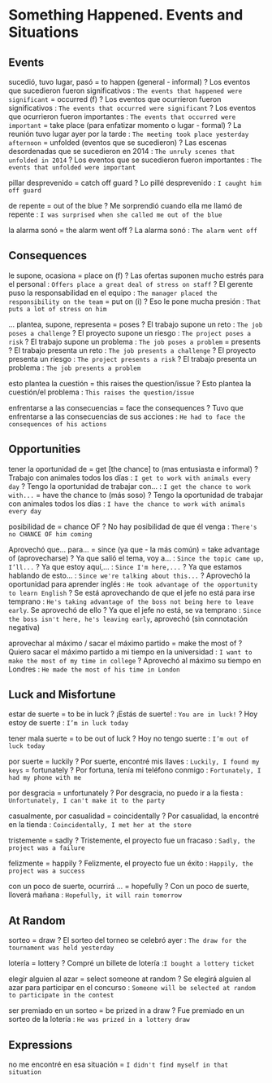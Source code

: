 # Something Happened. Events and Situations


## Events

sucedió, tuvo lugar, pasó
    = to happen (general - informal)
    ? Los eventos que sucedieron fueron significativos : `The events that happened were significant`
    = occurred (f)
    ? Los eventos que ocurrieron fueron significativos : `The events that occurred were significant`
    ? Los eventos que ocurrieron fueron importantes : `The events that occurred were important`
    = take place (para enfatizar momento o lugar - formal)
    ? La reunión tuvo lugar ayer por la tarde : `The meeting took place yesterday afternoon`
    = unfolded (eventos que se sucedieron)
    ? Las escenas desordenadas que se sucedieron en 2014 : `The unruly scenes that unfolded in 2014`
    ? Los eventos que se sucedieron fueron importantes : `The events that unfolded were important`

pillar desprevenido
    = catch off guard
    ? Lo pillé desprevenido : `I caught him off guard`

de repente = out of the blue
    ? Me sorprendió cuando ella me llamó de repente : `I was surprised when she called me out of the blue`

la alarma sonó
    = the alarm went off
    ? La alarma sonó : `The alarm went off`

## Consequences

le supone, ocasiona
    = place on (f)
    ? Las ofertas suponen mucho estrés para el personal : `Offers place a great deal of stress on staff`
    ? El gerente puso la responsabilidad en el equipo : `The manager placed the responsibility on the team`
    = put on (i)
    ? Eso le pone mucha presión : `That puts a lot of stress on him`

... plantea, supone, representa
    = poses
    ? El trabajo supone un reto : `The job poses a challenge`
    ? El proyecto supone un riesgo : `The project poses a risk`
    ? El trabajo supone un problema : `The job poses a problem`
    = presents
    ? El trabajo presenta un reto : `The job presents a challenge`
    ? El proyecto presenta un riesgo : `The project presents a risk`
    ? El trabajo presenta un problema : `The job presents a problem`

esto plantea la cuestión
    = this raises the question/issue
    ? Esto plantea la cuestión/el problema : `This raises the question/issue`

enfrentarse a las consecuencias = face the consequences
    ? Tuvo que enfrentarse a las consecuencias de sus acciones : `He had to face the consequences of his actions`

## Opportunities

tener la oportunidad de
    = get [the chance] to (mas entusiasta e informal)
    ? Trabajo con animales todos los días : `I get to work with animals every day`
    ? Tengo la oportunidad de trabajar con... : `I get the chance to work with...`
    = have the chance to (más soso)
    ? Tengo la oportunidad de trabajar con animales todos los días : `I have the chance to work with animals every day`

posibilidad de
    = chance OF
    ? No hay posibilidad de que él venga : `There's no CHANCE OF him coming`

Aprovechó que... para...
    = since (ya que - la más común)
    = take advantage of <sthing> (aprovecharse)
    ? Ya que salió el tema, voy a... : `Since the topic came up, I’ll...`
    ? Ya que estoy aquí,... : `Since I'm here,...`
    ? Ya que estamos hablando de esto... : `Since we're talking about this...`
    ? Aprovechó la oportunidad para aprender inglés : `He took advantage of the opportunity to learn English`
    ? Se está aprovechando de que el jefe no está para irse temprano : `He's taking advantage of the boss not being here to leave early`. Se aprovechó de ello
    ? Ya que el jefe no está, se va temprano : `Since the boss isn't here, he's leaving early`, aprovechó (sin connotación negativa)

aprovechar al máximo / sacar el máximo partido = make the most of
    ? Quiero sacar el máximo partido a mi tiempo en la universidad : `I want to make the most of my time in college`
    ? Aprovechó al máximo su tiempo en Londres : `He made the most of his time in London`


## Luck and Misfortune

estar de suerte = to be in luck
    ? ¡Estás de suerte! : `You are in luck!`
    ? Hoy estoy de suerte : `I’m in luck today`

tener mala suerte = to be out of luck
    ? Hoy no tengo suerte : `I’m out of luck today`


por suerte
    = luckily
    ? Por suerte, encontré mis llaves : `Luckily, I found my keys`
    = fortunately
    ? Por fortuna, tenía mi teléfono conmigo : `Fortunately, I had my phone with me`

por desgracia
    = unfortunately
    ? Por desgracia, no puedo ir a la fiesta : `Unfortunately, I can't make it to the party`

casualmente, por casualidad
    = coincidentally
    ? Por casualidad, la encontré en la tienda : `Coincidentally, I met her at the store`

tristemente
    = sadly
    ? Tristemente, el proyecto fue un fracaso : `Sadly, the project was a failure`

felizmente
    = happily
    ? Felizmente, el proyecto fue un éxito : `Happily, the project was a success`

con un poco de suerte, ocurrirá ...
    = hopefully
    ? Con un poco de suerte, lloverá mañana : `Hopefully, it will rain tomorrow`

## At Random

sorteo = draw
    ? El sorteo del torneo se celebró ayer : `The draw for the tournament was held yesterday`

lotería = lottery
    ? Compré un billete de lotería :`I bought a lottery ticket`

elegir alguien al azar
    = select someone at random
    ? Se elegirá alguien al azar para participar en el concurso : `Someone will be selected at random to participate in the contest`

ser premiado en un sorteo
    = be prized in a draw
    ? Fue premiado en un sorteo de la lotería : `He was prized in a lottery draw`

## Expressions

no me encontré en esa situación
    = `I didn't find myself in that situation`
